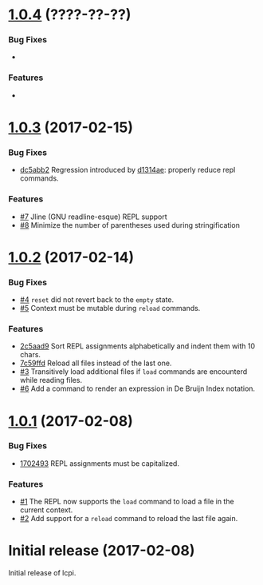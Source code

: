<a name="1.0.4"></a>
# [1.0.4](https://github.com/kevinvandervlist/lcpi/compare/v1.0.2...v1.0.3) (????-??-??)

### Bug Fixes

*  

### Features

* 


<a name="1.0.3"></a>
# [1.0.3](https://github.com/kevinvandervlist/lcpi/compare/v1.0.2...v1.0.3) (2017-02-15)

### Bug Fixes

* [dc5abb2](https://github.com/kevinvandervlist/lcpi/commit/dc5abb2ead2b34375ad5982aaffb1ceb313e84bf) Regression introduced by [d1314ae](https://github.com/kevinvandervlist/lcpi/commit/d1314aea5f53801071b45f697fcc9f0ef52be893): properly reduce repl commands. 

### Features

* [#7](https://github.com/kevinvandervlist/lcpi/pull/7) Jline (GNU readline-esque) REPL support
* [#8](https://github.com/kevinvandervlist/lcpi/pull/8) Minimize the number of parentheses used during stringification

<a name="1.0.2"></a>
# [1.0.2](https://github.com/kevinvandervlist/lcpi/compare/v1.0.1...v1.0.2) (2017-02-14)

### Bug Fixes

* [#4](https://github.com/kevinvandervlist/lcpi/pull/4) `reset` did not revert back to the `empty` state.
* [#5](https://github.com/kevinvandervlist/lcpi/pull/5) Context must be mutable during `reload` commands.

### Features

* [2c5aad9](https://github.com/kevinvandervlist/lcpi/commit/2c5aad93cdaeaaac018f1e0328e886ff4960d4ef) Sort REPL assignments alphabetically and indent them with 10 chars.
* [7c59ffd](https://github.com/kevinvandervlist/lcpi/commit/7c59ffdb4eeb5374408d595b93f0eaef79c7eb0f) Reload all files instead of the last one.
* [#3](https://github.com/kevinvandervlist/lcpi/pull/3) Transitively load additional files if `load` commands are encounterd while reading files.
* [#6](https://github.com/kevinvandervlist/lcpi/pull/6) Add a command to render an expression in De Bruijn Index notation. 

<a name="1.0.1"></a>
# [1.0.1](https://github.com/kevinvandervlist/lcpi/compare/v1.0.0...v1.0.1) (2017-02-08)

### Bug Fixes

* [1702493](https://github.com/kevinvandervlist/lcpi/commit/1702493a6dbb26c472c7fc74c0d58b4517b23d15) REPL assignments must be capitalized.

### Features

* [#1](https://github.com/kevinvandervlist/lcpi/pull/1) The REPL now supports the `load` command to load a file in the current context.
* [#2](https://github.com/kevinvandervlist/lcpi/pull/2) Add support for a `reload` command to reload the last file again.

<a name="initial"></a>
# Initial release (2017-02-08)

Initial release of lcpi.
